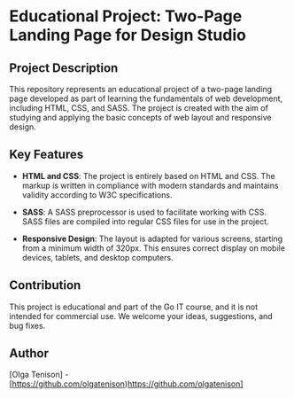 # Educational Project: Two-Page Landing Page for Design Studio

## Project Description

This repository represents an educational project of a two-page landing page developed as part of learning the fundamentals of web development, including HTML, CSS, and SASS. The project is created with the aim of studying and applying the basic concepts of web layout and responsive design.

## Key Features

- **HTML and CSS**: The project is entirely based on HTML and CSS. The markup is written in compliance with modern standards and maintains validity according to W3C specifications.

- **SASS**: A SASS preprocessor is used to facilitate working with CSS. SASS files are compiled into regular CSS files for use in the project.

- **Responsive Design**: The layout is adapted for various screens, starting from a minimum width of 320px. This ensures correct display on mobile devices, tablets, and desktop computers.

## Contribution 

This project is educational and part of the Go IT course, and it is not intended for commercial use. We welcome your ideas, suggestions, and bug fixes.

## Author

[Olga Tenison] - [https://github.com/olgatenison)https://github.com/olgatenison]
